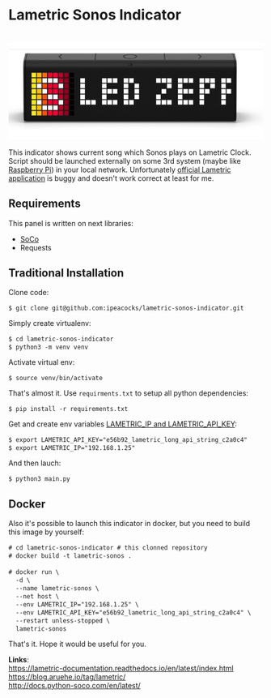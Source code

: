 # Lametric Sonos Indicator

<p align="center">
  <img width="550" src="image.gif" />
</p>

This indicator shows current song which Sonos plays on Lametric Clock. Script should be launched externally on some 3rd system (maybe like [Raspberry Pi](https://www.raspberrypi.org/)) in your local network. Unfortunately [official Lametric application](https://apps.lametric.com/apps/display_for_sonos/4961) is buggy and doesn't work correct at least for me. 

## Requirements

This panel is written on next libraries:

* [SoCo](https://github.com/SoCo/SoCo)
* Requests

## Traditional Installation

Clone code:
```
$ git clone git@github.com:ipeacocks/lametric-sonos-indicator.git
```
Simply create virtualenv:
```
$ cd lametric-sonos-indicator
$ python3 -m venv venv
```
Activate virtual env:
```
$ source venv/bin/activate
```
That's almost it. Use `requirments.txt` to setup all python dependencies:
```
$ pip install -r requirements.txt
```
Get and create env variables [LAMETRIC_IP and LAMETRIC_API_KEY](https://lametric-documentation.readthedocs.io/en/latest/guides/first-steps/first-local-notification.html#find-api-key):
```
$ export LAMETRIC_API_KEY="e56b92_lametric_long_api_string_c2a0c4"
$ export LAMETRIC_IP="192.168.1.25"
```
And then lauch:
```
$ python3 main.py
```

## Docker

Also it's possible to launch this indicator in docker, but you need to build this image by yourself:
```
# cd lametric-sonos-indicator # this clonned repository
# docker build -t lametric-sonos .

# docker run \
  -d \
  --name lametric-sonos \
  --net host \
  --env LAMETRIC_IP="192.168.1.25" \
  --env LAMETRIC_API_KEY="e56b92_lametric_long_api_string_c2a0c4" \
  --restart unless-stopped \
  lametric-sonos
```

That's it. Hope it would be useful for you.

**Links**: \
https://lametric-documentation.readthedocs.io/en/latest/index.html \
https://blog.aruehe.io/tag/lametric/ \
http://docs.python-soco.com/en/latest/
